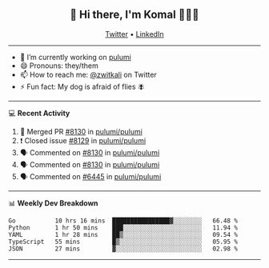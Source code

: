 <h2 align="center"> 👋 Hi there, I'm Komal 🧑🏾‍💻 </h2>
<p align="center">
    <a href="https://twitter.com/zwitkali">Twitter</a> •
    <a href="https://www.linkedin.com/in/komal-ali/">LinkedIn</a>
</p>

--------

- 🔭 I’m currently working on [pulumi](https://github.com/pulumi/pulumi)
- 😄 Pronouns: they/them
- 📫 How to reach me: [@zwitkali](https://twitter.com/zwitkali) on Twitter
- ⚡ Fun fact: My dog is afraid of flies 🪰

--------
💻 **Recent Activity**

<!--START_SECTION:activity-->
1. 🎉 Merged PR [#8130](https://github.com/pulumi/pulumi/pull/8130) in [pulumi/pulumi](https://github.com/pulumi/pulumi)
2. ❗️ Closed issue [#8129](https://github.com/pulumi/pulumi/issues/8129) in [pulumi/pulumi](https://github.com/pulumi/pulumi)
3. 🗣 Commented on [#8130](https://github.com/pulumi/pulumi/issues/8130) in [pulumi/pulumi](https://github.com/pulumi/pulumi)
4. 🗣 Commented on [#8130](https://github.com/pulumi/pulumi/issues/8130) in [pulumi/pulumi](https://github.com/pulumi/pulumi)
5. 🗣 Commented on [#6445](https://github.com/pulumi/pulumi/issues/6445) in [pulumi/pulumi](https://github.com/pulumi/pulumi)
<!--END_SECTION:activity-->

--------

📊 **Weekly Dev Breakdown**
<!--START_SECTION:waka-->
```text
Go           10 hrs 16 mins  ████████████████▓░░░░░░░░   66.48 % 
Python       1 hr 50 mins    ███░░░░░░░░░░░░░░░░░░░░░░   11.94 % 
YAML         1 hr 28 mins    ██▒░░░░░░░░░░░░░░░░░░░░░░   09.54 % 
TypeScript   55 mins         █▒░░░░░░░░░░░░░░░░░░░░░░░   05.95 % 
JSON         27 mins         ▓░░░░░░░░░░░░░░░░░░░░░░░░   02.98 % 
```
<!--END_SECTION:waka-->

--------